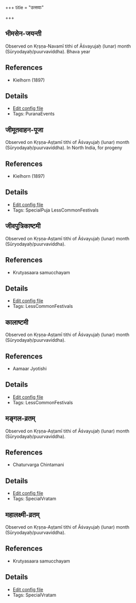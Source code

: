 +++
title = "उत्सवाः"

+++
## भीमसेन-जयन्ती

Observed on Kṛṣṇa-Navamī tithi of Āśvayujaḥ (lunar) month (Sūryodayaḥ/puurvaviddha). Bhava year
## References
- Kielhorn (1897)


## Details
- [Edit config file](https://github.com/sanskrit-coders/adyatithi/tree/master/mahApuruSha/xatra/lunar_month/tithi/07/24/bhImasEna~jayantI.toml)
- Tags: PuranaEvents


## जीमूतवाहन-पूजा

Observed on Kṛṣṇa-Aṣṭamī tithi of Āśvayujaḥ (lunar) month (Sūryodayaḥ/puurvaviddha). In North India, for progeny
## References
- Kielhorn (1897)


## Details
- [Edit config file](https://github.com/sanskrit-coders/adyatithi/tree/master/general/lunar_month/tithi/07/23/jImUtavAhana-pUjA~2.toml)
- Tags: SpecialPuja LessCommonFestivals


## जीवपुत्रिकाष्टमी

Observed on Kṛṣṇa-Aṣṭamī tithi of Āśvayujaḥ (lunar) month (Sūryodayaḥ/puurvaviddha). 
## References
- Krutyasaara samucchayam


## Details
- [Edit config file](https://github.com/sanskrit-coders/adyatithi/tree/master/general/lunar_month/tithi/07/23/jIvaputrikASTamI.toml)
- Tags: LessCommonFestivals


## कालाष्टमी

Observed on Kṛṣṇa-Aṣṭamī tithi of Āśvayujaḥ (lunar) month (Sūryodayaḥ/puurvaviddha). 
## References
- Aamaar Jyotishi


## Details
- [Edit config file](https://github.com/sanskrit-coders/adyatithi/tree/master/general/lunar_month/tithi/07/23/kAlASTamI.toml)
- Tags: LessCommonFestivals


## मङ्गल-व्रतम्

Observed on Kṛṣṇa-Aṣṭamī tithi of Āśvayujaḥ (lunar) month (Sūryodayaḥ/puurvaviddha). 
## References
- Chaturvarga Chintamani


## Details
- [Edit config file](https://github.com/sanskrit-coders/adyatithi/tree/master/general/lunar_month/tithi/07/23/maGgala-vratam.toml)
- Tags: SpecialVratam


## महालक्ष्मी-व्रतम्

Observed on Kṛṣṇa-Aṣṭamī tithi of Āśvayujaḥ (lunar) month (Sūryodayaḥ/puurvaviddha). 
## References
- Krutyasaara samucchayam


## Details
- [Edit config file](https://github.com/sanskrit-coders/adyatithi/tree/master/devatA/lakShmI/lunar_month/tithi/07/23/mahAlakSmI-vratam.toml)
- Tags: SpecialVratam

